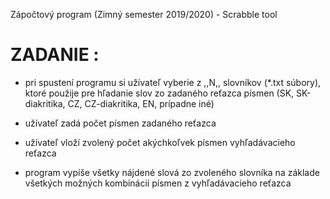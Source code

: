Zápočtový program (Zimný semester 2019/2020) - Scrabble tool


ZADANIE :
=====================================================================
- pri spustení programu si užívateľ vyberie z ,,N,, slovníkov (*.txt súbory), ktoré použije pre hľadanie slov 
  zo zadaného reťazca písmen (SK, SK-diakritika, CZ, CZ-diakritika, EN, prípadne iné)

- užívateľ zadá počet písmen zadaného reťazca

- užívateľ vloží zvolený počet akýchkoľvek písmen vyhľadávacieho reťazca

- program vypíše všetky nájdené slová zo zvoleného slovníka na základe všetkých možných kombinácií písmen z vyhľadávacieho reťazca

